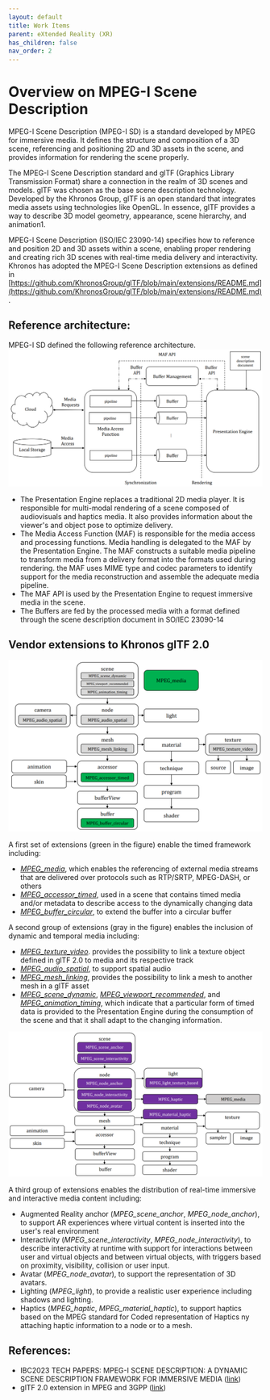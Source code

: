 ```yaml
---
layout: default
title: Work Items
parent: eXtended Reality (XR)
has_children: false
nav_order: 2
---
```


# Overview on MPEG-I Scene Description
MPEG-I Scene Description (MPEG-I SD) is a standard developed by MPEG for immersive media.
It defines the structure and composition of a 3D scene, referencing and positioning 2D and 3D assets in the scene, and provides information for rendering the scene properly.

The MPEG-I Scene Description standard and glTF (Graphics Library Transmission Format) share a connection in the realm of 3D scenes and models. glTF was chosen as the base scene description technology.
Developed by the Khronos Group, glTF is an open standard that integrates media assets using technologies like OpenGL. In essence, glTF provides a way to describe 3D model geometry, appearance, scene hierarchy, and animation1.

MPEG-I Scene Description (ISO/IEC 23090-14) specifies how to reference and position 2D and 3D assets within a scene, enabling proper rendering and creating rich 3D scenes with real-time media delivery and interactivity.
Khronos has adopted the MPEG-I Scene Description extensions as defined in [https://github.com/KhronosGroup/glTF/blob/main/extensions/README.md](https://github.com/KhronosGroup/glTF/blob/main/extensions/README.md).

## Reference architecture:
MPEG-I SD defined the following reference architecture.
![image](./images/mpeg-i-sd-0.png)

* The Presentation Engine replaces a traditional 2D media player. It is responsible for multi-modal rendering of a scene composed of audiovisuals and haptics media. It also provides information about the viewer's and object pose to optimize delivery.
* The Media Access Function (MAF) is responsible for the media access and processing functions. Media handling is delegated to the MAF by the Presentation Engine. The MAF constructs a suitable media pipeline to transform media from a delivery format into the formats used during rendering. the MAF uses MIME type and codec parameters to identify support for the media reconstruction and assemble the adequate media pipeline.
* The MAF API is used by the Presentation Engine to request immersive media in the scene.
* The Buffers are fed by the processed media with a format defined through the scene description document in SO/IEC 23090-14

## Vendor extensions to Khronos glTF 2.0
![image](./images/mpeg-i-sd-1.png)

A first set of extensions (green in the figure) enable the timed framework including:
* [<em>MPEG_media</em>](https://github.com/KhronosGroup/glTF/blob/main/extensions/2.0/Vendor/MPEG_media/README.md), which enables the referencing of external media streams that are delivered over protocols such as RTP/SRTP, MPEG-DASH, or others
* [<em>MPEG_accessor_timed</em>](https://github.com/KhronosGroup/glTF/blob/main/extensions/2.0/Vendor/MPEG_accessor_timed/README.md), used in a scene that contains timed media and/or metadata to describe access to the dynamically changing data
* [<em>MPEG_buffer_circular</em>](https://github.com/KhronosGroup/glTF/blob/main/extensions/2.0/Vendor/MPEG_buffer_circular/README.md), to extend the buffer into a circular buffer

A second group of extensions (gray in the figure) enables the inclusion of dynamic and temporal media including:
* [<em>MPEG_texture_video</em>](https://github.com/KhronosGroup/glTF/blob/main/extensions/2.0/Vendor/MPEG_texture_video/README.md). provides the possibility to link a texture object defined in glTF 2.0 to media and its respective track
* [<em>MPEG_audio_spatial</em>](https://github.com/KhronosGroup/glTF/blob/main/extensions/2.0/Vendor/MPEG_audio_spatial/README.md), to support spatial audio
* [<em>MPEG_mesh_linking</em>](https://github.com/KhronosGroup/glTF/blob/main/extensions/2.0/Vendor/MPEG_mesh_linking/README.md), provides the possibility to link a mesh to another mesh in a glTF asset
* [<em>MPEG_scene_dynamic</em>](https://github.com/KhronosGroup/glTF/blob/main/extensions/2.0/Vendor/MPEG_scene_dynamic/README.md), [<em>MPEG_viewport_recommended</em>](https://github.com/KhronosGroup/glTF/blob/main/extensions/2.0/Vendor/MPEG_viewport_recommended/README.md), and [<em>MPEG_animation_timing</em>](https://github.com/KhronosGroup/glTF/blob/main/extensions/2.0/Vendor/MPEG_animation_timing/README.md), which indicate that a particular form of timed data is provided to the Presentation Engine during the consumption of the scene and that it shall adapt to the changing information.

![image](./images/mpeg-i-sd-2.png)

A third group of extensions enables the distribution of real-time immersive and interactive media content including:
* Augmented Reality anchor (<em>MPEG_scene_anchor</em>, <em>MPEG_node_anchor</em>), to support AR experiences where virtual content is inserted into the user's real environment
* Interactivity (<em>MPEG_scene_interactivity</em>, <em>MPEG_node_interactivity</em>), to describe interactivity at runtime with support for interactions between user and virtual objects and between virtual objects, with triggers based on proximity, visibility, collision or user input.
* Avatar (<em>MPEG_node_avatar</em>), to support the representation of 3D avatars.
* Lighting (<em>MPEG_light</em>), to provide a realistic user experience including shadows and lighting.
* Haptics (<em>MPEG_haptic</em>, <em>MPEG_material_haptic</em>), to support haptics based on the MPEG standard for Coded representation of Haptics ny attaching haptic information to a node or to a mesh.


## References:
* IBC2023 TECH PAPERS: MPEG-I SCENE DESCRIPTION: A DYNAMIC SCENE DESCRIPTION FRAMEWORK FOR IMMERSIVE MEDIA ([link](https://www.ibc.org/download?ac=24724))
* glTF 2.0 extension in MPEG and 3GPP ([link](https://www.khronos.org/assets/uploads/developers/presentations/glTF_2.0_Extensions_in_MPEG_and_3GPP_.pdf))
